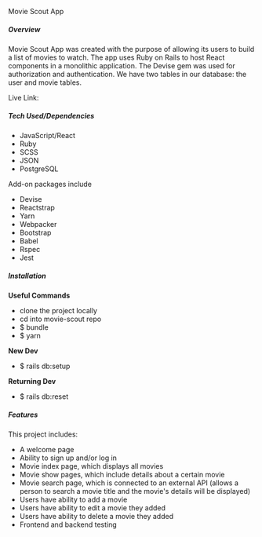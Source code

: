 Movie Scout App

##### Overview 
Movie Scout App was created with the purpose of allowing its users to build a list of movies to watch. The app uses Ruby on Rails to host React components in a monolithic application. The Devise gem was used for authorization and authentication. We have two tables in our database: the user and movie tables.  

Live Link:

##### Tech Used/Dependencies 
- JavaScript/React
- Ruby
- SCSS
- JSON
- PostgreSQL

Add-on packages include 
- Devise 
- Reactstrap
- Yarn
- Webpacker
- Bootstrap
- Babel
- Rspec
- Jest

##### Installation

**Useful Commands** 

- clone the project locally 
- cd into movie-scout repo
- $ bundle
- $ yarn

**New Dev**
- $ rails db:setup

**Returning Dev**
- $ rails db:reset

##### Features 
This project includes:

- A welcome page
- Ability to sign up and/or log in 
- Movie index page, which displays all movies 
- Movie show pages, which include details about a certain movie 
- Movie search page, which is connected to an external API (allows a person to search a movie title and the movie's details will be displayed) 
- Users have ability to add a movie 
- Users have ability to edit a movie they added 
- Users have ability to delete a movie they added
- Frontend and backend testing 